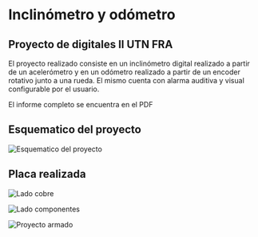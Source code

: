 # Inclinómetro y odómetro
## Proyecto de digitales II UTN FRA

El proyecto realizado consiste en un inclinómetro digital realizado a partir de un acelerómetro y en un odómetro realizado a partir de un encoder rotativo junto a una rueda. El mismo cuenta con alarma auditiva y visual configurable por el usuario.

El informe completo se encuentra en el PDF

## Esquematico del proyecto

![](https://drive.google.com/file/d/1jLdtL3wP3tD-N-HqBO1bIeqOwREW9lH1/view?usp=sharing "Esquematico del proyecto")

## Placa realizada

![](https://github.com/AlexisDeLaCruzHernandez/Imagenes/blob/main/Proyecto%20digitales%20II/Placa%20lado%20cobre.jpg "Lado cobre")

![](https://github.com/AlexisDeLaCruzHernandez/Imagenes/blob/main/Proyecto%20digitales%20II/Placa%20sin%20LPC.jpeg "Lado componentes")

![](https://github.com/AlexisDeLaCruzHernandez/Imagenes/blob/main/Proyecto%20digitales%20II/Placa%20con%20todo.jpg "Proyecto armado")
